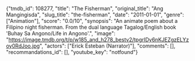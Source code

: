 {"tmdb_id": 108277, "title": "The Fisherman", "original_title": "Ang Mangingisda", "slug_title": "the-fisherman", "date": "2011-01-01", "genre": ["Animation"], "score": "0.0/10", "synopsis": "An animate poem about a Filipino night fisherman. From the dual language Tagalog/English book 'Buhay Sa Angono/Life in Angono'.", "image": "https://image.tmdb.org/t/p/w185_and_h278_bestv2/tpgrIDy6nKJEZgzELYzoy0RdJoo.jpg", "actors": ["Erick Esteban (Narrator)"], "comments": [], "recommandations_id": [], "youtube_key": "notfound"}